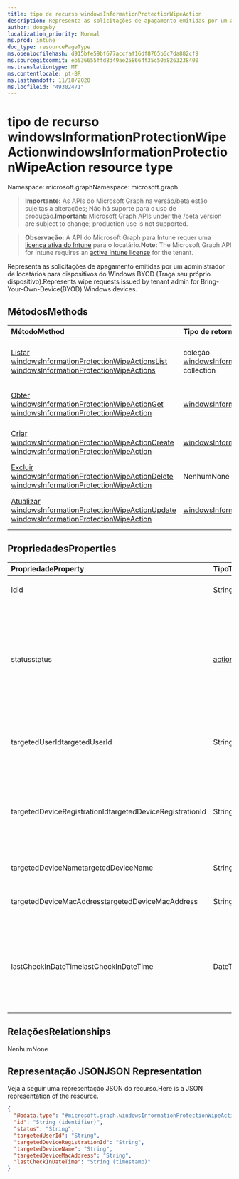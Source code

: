 ```yaml
---
title: tipo de recurso windowsInformationProtectionWipeAction
description: Representa as solicitações de apagamento emitidas por um administrador de locatários para dispositivos do Windows BYOD (Traga seu próprio dispositivo).
author: dougeby
localization_priority: Normal
ms.prod: intune
doc_type: resourcePageType
ms.openlocfilehash: d915bfe59bf677accfaf16df8765b6c7da882cf9
ms.sourcegitcommit: eb536655ffd8d49ae258664f35c50a8263238400
ms.translationtype: MT
ms.contentlocale: pt-BR
ms.lasthandoff: 11/18/2020
ms.locfileid: "49302471"
---
```

# <a name="windowsinformationprotectionwipeaction-resource-type"></a><span data-ttu-id="5cf84-103">tipo de recurso windowsInformationProtectionWipeAction</span><span class="sxs-lookup"><span data-stu-id="5cf84-103">windowsInformationProtectionWipeAction resource type</span></span>

<span data-ttu-id="5cf84-104">Namespace: microsoft.graph</span><span class="sxs-lookup"><span data-stu-id="5cf84-104">Namespace: microsoft.graph</span></span>

> <span data-ttu-id="5cf84-105">**Importante:** As APIs do Microsoft Graph na versão/beta estão sujeitas a alterações; Não há suporte para o uso de produção.</span><span class="sxs-lookup"><span data-stu-id="5cf84-105">**Important:** Microsoft Graph APIs under the /beta version are subject to change; production use is not supported.</span></span>

> <span data-ttu-id="5cf84-106">**Observação:** A API do Microsoft Graph para Intune requer uma [licença ativa do Intune](https://go.microsoft.com/fwlink/?linkid=839381) para o locatário.</span><span class="sxs-lookup"><span data-stu-id="5cf84-106">**Note:** The Microsoft Graph API for Intune requires an [active Intune license](https://go.microsoft.com/fwlink/?linkid=839381) for the tenant.</span></span>

<span data-ttu-id="5cf84-107">Representa as solicitações de apagamento emitidas por um administrador de locatários para dispositivos do Windows BYOD (Traga seu próprio dispositivo).</span><span class="sxs-lookup"><span data-stu-id="5cf84-107">Represents wipe requests issued by tenant admin for Bring-Your-Own-Device(BYOD) Windows devices.</span></span>

## <a name="methods"></a><span data-ttu-id="5cf84-108">Métodos</span><span class="sxs-lookup"><span data-stu-id="5cf84-108">Methods</span></span>
|<span data-ttu-id="5cf84-109">Método</span><span class="sxs-lookup"><span data-stu-id="5cf84-109">Method</span></span>|<span data-ttu-id="5cf84-110">Tipo de retorno</span><span class="sxs-lookup"><span data-stu-id="5cf84-110">Return Type</span></span>|<span data-ttu-id="5cf84-111">Descrição</span><span class="sxs-lookup"><span data-stu-id="5cf84-111">Description</span></span>|
|:---|:---|:---|
|[<span data-ttu-id="5cf84-112">Listar windowsInformationProtectionWipeActions</span><span class="sxs-lookup"><span data-stu-id="5cf84-112">List windowsInformationProtectionWipeActions</span></span>](../api/intune-mam-windowsinformationprotectionwipeaction-list.md)|<span data-ttu-id="5cf84-113">coleção [windowsInformationProtectionWipeAction](../resources/intune-mam-windowsinformationprotectionwipeaction.md)</span><span class="sxs-lookup"><span data-stu-id="5cf84-113">[windowsInformationProtectionWipeAction](../resources/intune-mam-windowsinformationprotectionwipeaction.md) collection</span></span>|<span data-ttu-id="5cf84-114">Listar Propriedades e relações dos objetos [windowsInformationProtectionWipeAction](../resources/intune-mam-windowsinformationprotectionwipeaction.md) .</span><span class="sxs-lookup"><span data-stu-id="5cf84-114">List properties and relationships of the [windowsInformationProtectionWipeAction](../resources/intune-mam-windowsinformationprotectionwipeaction.md) objects.</span></span>|
|[<span data-ttu-id="5cf84-115">Obter windowsInformationProtectionWipeAction</span><span class="sxs-lookup"><span data-stu-id="5cf84-115">Get windowsInformationProtectionWipeAction</span></span>](../api/intune-mam-windowsinformationprotectionwipeaction-get.md)|[<span data-ttu-id="5cf84-116">windowsInformationProtectionWipeAction</span><span class="sxs-lookup"><span data-stu-id="5cf84-116">windowsInformationProtectionWipeAction</span></span>](../resources/intune-mam-windowsinformationprotectionwipeaction.md)|<span data-ttu-id="5cf84-117">Leia as propriedades e as relações do objeto [windowsInformationProtectionWipeAction](../resources/intune-mam-windowsinformationprotectionwipeaction.md) .</span><span class="sxs-lookup"><span data-stu-id="5cf84-117">Read properties and relationships of the [windowsInformationProtectionWipeAction](../resources/intune-mam-windowsinformationprotectionwipeaction.md) object.</span></span>|
|[<span data-ttu-id="5cf84-118">Criar windowsInformationProtectionWipeAction</span><span class="sxs-lookup"><span data-stu-id="5cf84-118">Create windowsInformationProtectionWipeAction</span></span>](../api/intune-mam-windowsinformationprotectionwipeaction-create.md)|[<span data-ttu-id="5cf84-119">windowsInformationProtectionWipeAction</span><span class="sxs-lookup"><span data-stu-id="5cf84-119">windowsInformationProtectionWipeAction</span></span>](../resources/intune-mam-windowsinformationprotectionwipeaction.md)|<span data-ttu-id="5cf84-120">Criar um novo objeto [windowsInformationProtectionWipeAction](../resources/intune-mam-windowsinformationprotectionwipeaction.md) .</span><span class="sxs-lookup"><span data-stu-id="5cf84-120">Create a new [windowsInformationProtectionWipeAction](../resources/intune-mam-windowsinformationprotectionwipeaction.md) object.</span></span>|
|[<span data-ttu-id="5cf84-121">Excluir windowsInformationProtectionWipeAction</span><span class="sxs-lookup"><span data-stu-id="5cf84-121">Delete windowsInformationProtectionWipeAction</span></span>](../api/intune-mam-windowsinformationprotectionwipeaction-delete.md)|<span data-ttu-id="5cf84-122">Nenhum</span><span class="sxs-lookup"><span data-stu-id="5cf84-122">None</span></span>|<span data-ttu-id="5cf84-123">Exclui [windowsInformationProtectionWipeAction](../resources/intune-mam-windowsinformationprotectionwipeaction.md).</span><span class="sxs-lookup"><span data-stu-id="5cf84-123">Deletes a [windowsInformationProtectionWipeAction](../resources/intune-mam-windowsinformationprotectionwipeaction.md).</span></span>|
|[<span data-ttu-id="5cf84-124">Atualizar windowsInformationProtectionWipeAction</span><span class="sxs-lookup"><span data-stu-id="5cf84-124">Update windowsInformationProtectionWipeAction</span></span>](../api/intune-mam-windowsinformationprotectionwipeaction-update.md)|[<span data-ttu-id="5cf84-125">windowsInformationProtectionWipeAction</span><span class="sxs-lookup"><span data-stu-id="5cf84-125">windowsInformationProtectionWipeAction</span></span>](../resources/intune-mam-windowsinformationprotectionwipeaction.md)|<span data-ttu-id="5cf84-126">Atualiza as propriedades de um objeto [windowsInformationProtectionWipeAction](../resources/intune-mam-windowsinformationprotectionwipeaction.md) .</span><span class="sxs-lookup"><span data-stu-id="5cf84-126">Update the properties of a [windowsInformationProtectionWipeAction](../resources/intune-mam-windowsinformationprotectionwipeaction.md) object.</span></span>|

## <a name="properties"></a><span data-ttu-id="5cf84-127">Propriedades</span><span class="sxs-lookup"><span data-stu-id="5cf84-127">Properties</span></span>
|<span data-ttu-id="5cf84-128">Propriedade</span><span class="sxs-lookup"><span data-stu-id="5cf84-128">Property</span></span>|<span data-ttu-id="5cf84-129">Tipo</span><span class="sxs-lookup"><span data-stu-id="5cf84-129">Type</span></span>|<span data-ttu-id="5cf84-130">Descrição</span><span class="sxs-lookup"><span data-stu-id="5cf84-130">Description</span></span>|
|:---|:---|:---|
|<span data-ttu-id="5cf84-131">id</span><span class="sxs-lookup"><span data-stu-id="5cf84-131">id</span></span>|<span data-ttu-id="5cf84-132">String</span><span class="sxs-lookup"><span data-stu-id="5cf84-132">String</span></span>|<span data-ttu-id="5cf84-133">Chave da entidade.</span><span class="sxs-lookup"><span data-stu-id="5cf84-133">Key of the entity.</span></span>|
|<span data-ttu-id="5cf84-134">status</span><span class="sxs-lookup"><span data-stu-id="5cf84-134">status</span></span>|[<span data-ttu-id="5cf84-135">actionState</span><span class="sxs-lookup"><span data-stu-id="5cf84-135">actionState</span></span>](../resources/intune-shared-actionstate.md)|<span data-ttu-id="5cf84-136">Status de ação de apagamento.</span><span class="sxs-lookup"><span data-stu-id="5cf84-136">Wipe action status.</span></span> <span data-ttu-id="5cf84-137">Os valores possíveis são: `none`, `pending`, `canceled`, `active`, `done`, `failed`, `notSupported`.</span><span class="sxs-lookup"><span data-stu-id="5cf84-137">Possible values are: `none`, `pending`, `canceled`, `active`, `done`, `failed`, `notSupported`.</span></span>|
|<span data-ttu-id="5cf84-138">targetedUserId</span><span class="sxs-lookup"><span data-stu-id="5cf84-138">targetedUserId</span></span>|<span data-ttu-id="5cf84-139">String</span><span class="sxs-lookup"><span data-stu-id="5cf84-139">String</span></span>|<span data-ttu-id="5cf84-140">O UserId que está sendo direcionado para esta ação de apagamento.</span><span class="sxs-lookup"><span data-stu-id="5cf84-140">The UserId being targeted by this wipe action.</span></span>|
|<span data-ttu-id="5cf84-141">targetedDeviceRegistrationId</span><span class="sxs-lookup"><span data-stu-id="5cf84-141">targetedDeviceRegistrationId</span></span>|<span data-ttu-id="5cf84-142">String</span><span class="sxs-lookup"><span data-stu-id="5cf84-142">String</span></span>|<span data-ttu-id="5cf84-143">O DeviceRegistrationId que está sendo direcionado para esta ação de apagamento.</span><span class="sxs-lookup"><span data-stu-id="5cf84-143">The DeviceRegistrationId being targeted by this wipe action.</span></span>|
|<span data-ttu-id="5cf84-144">targetedDeviceName</span><span class="sxs-lookup"><span data-stu-id="5cf84-144">targetedDeviceName</span></span>|<span data-ttu-id="5cf84-145">String</span><span class="sxs-lookup"><span data-stu-id="5cf84-145">String</span></span>|<span data-ttu-id="5cf84-146">Nome do dispositivo de destino.</span><span class="sxs-lookup"><span data-stu-id="5cf84-146">Targeted device name.</span></span>|
|<span data-ttu-id="5cf84-147">targetedDeviceMacAddress</span><span class="sxs-lookup"><span data-stu-id="5cf84-147">targetedDeviceMacAddress</span></span>|<span data-ttu-id="5cf84-148">String</span><span class="sxs-lookup"><span data-stu-id="5cf84-148">String</span></span>|<span data-ttu-id="5cf84-149">Endereço MAC do dispositivo de destino.</span><span class="sxs-lookup"><span data-stu-id="5cf84-149">Targeted device Mac address.</span></span>|
|<span data-ttu-id="5cf84-150">lastCheckInDateTime</span><span class="sxs-lookup"><span data-stu-id="5cf84-150">lastCheckInDateTime</span></span>|<span data-ttu-id="5cf84-151">DateTimeOffset</span><span class="sxs-lookup"><span data-stu-id="5cf84-151">DateTimeOffset</span></span>|<span data-ttu-id="5cf84-152">Hora da última verificação do dispositivo direcionado por esta ação de apagamento.</span><span class="sxs-lookup"><span data-stu-id="5cf84-152">Last checkin time of the device that was targeted by this wipe action.</span></span>|

## <a name="relationships"></a><span data-ttu-id="5cf84-153">Relações</span><span class="sxs-lookup"><span data-stu-id="5cf84-153">Relationships</span></span>
<span data-ttu-id="5cf84-154">Nenhum</span><span class="sxs-lookup"><span data-stu-id="5cf84-154">None</span></span>

## <a name="json-representation"></a><span data-ttu-id="5cf84-155">Representação JSON</span><span class="sxs-lookup"><span data-stu-id="5cf84-155">JSON Representation</span></span>
<span data-ttu-id="5cf84-156">Veja a seguir uma representação JSON do recurso.</span><span class="sxs-lookup"><span data-stu-id="5cf84-156">Here is a JSON representation of the resource.</span></span>
<!-- {
  "blockType": "resource",
  "keyProperty": "id",
  "@odata.type": "microsoft.graph.windowsInformationProtectionWipeAction"
}
-->
``` json
{
  "@odata.type": "#microsoft.graph.windowsInformationProtectionWipeAction",
  "id": "String (identifier)",
  "status": "String",
  "targetedUserId": "String",
  "targetedDeviceRegistrationId": "String",
  "targetedDeviceName": "String",
  "targetedDeviceMacAddress": "String",
  "lastCheckInDateTime": "String (timestamp)"
}
```




